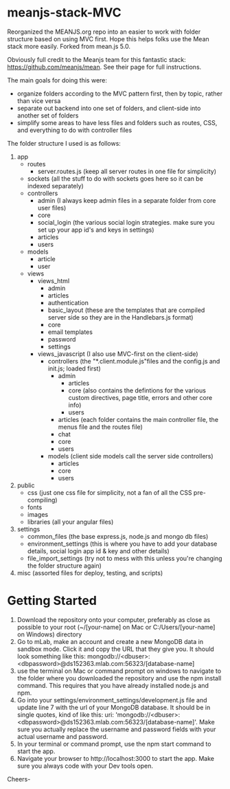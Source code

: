 # meanjs-stack-MVC
Reorganized the MEANJS.org repo into an easier to work with folder structure based on using MVC first. Hope this helps folks use the Mean stack more easily. Forked from mean.js 5.0.

Obviously full credit to the Meanjs team for this fantastic stack: https://github.com/meanjs/mean. See their page for full instructions.

The main goals for doing this were:
- organize folders according to the MVC pattern first, then by topic, rather than vice versa
- separate out backend into one set of folders, and client-side into another set of folders
- simplify some areas to have less files and folders such as routes, CSS, and everything to do with controller files

The folder structure I used is as follows:

1. app
    - routes
      - server.routes.js (keep all server routes in one file for simplicity)
    - sockets (all the stuff to do with sockets goes here so it can be indexed separately)
    - controllers
      - admin (I always keep admin files in a separate folder from core user files)
      - core
      - social_login (the various social login strategies. make sure you set up your app id's and keys in settings)
      - articles
      - users
    - models
      - article
      - user
    - views
      - views_html
        - admin
        - articles
        - authentication
        - basic_layout (these are the templates that are compiled server side so they are in the Handlebars.js format)
        - core
        - email templates
        - password
        - settings
      - views_javascript (I also use MVC-first on the client-side)
        - controllers (the "*.client.module.js"files and the config.js and init.js; loaded first)
          - admin
            - articles
            - core (also contains the defintions for the various custom directives, page title, errors and other core info)
            - users
          - articles (each folder contains the main controller file, the menus file and the routes file)
          - chat
          - core
          - users
        - models (client side models call the server side controllers)
          - articles
          - core
          - users
2. public
    - css (just one css file for simplicity, not a fan of all the CSS pre-compiling)
    - fonts
    - images
    - libraries (all your angular files)
3. settings
    - common_files (the base express.js, node.js and mongo db files)
    - environment_settings (this is where you have to add your database details, social login app id & key and other details)
    - file_import_settings (try not to mess with this unless you're changing the folder structure again)
4. misc (assorted files for deploy, testing, and scripts)
  
  
# Getting Started
1. Download the repository onto your computer, preferably as close as possible to your root (~/[your-name] on Mac or C:/Users/[your-name] on Windows) directory
2. Go to mLab, make an account and create a new MongoDB data in sandbox mode. Click it and copy the URL that they give you. It should look something like this: mongodb://\<dbuser>:\<dbpassword>@ds152363.mlab.com:56323/[database-name]
3. use the terminal on Mac or command prompt on windows to navigate to the folder where you downloaded the repository and use the npm install command. This requires that you have already installed node.js and npm.
4. Go into your settings/environment_settings/development.js file and update line 7 with the url of your MongoDB database. It should be in single quotes, kind of like this: uri: 'mongodb://\<dbuser>:\<dbpassword>@ds152363.mlab.com:56323/[database-name]'. Make sure you actually replace the username and password fields with your actual username and password.
5. In your terminal or command prompt, use the npm start command to start the app.
6. Navigate your browser to http://localhost:3000 to start the app. Make sure you always code with your Dev tools open.

Cheers-
